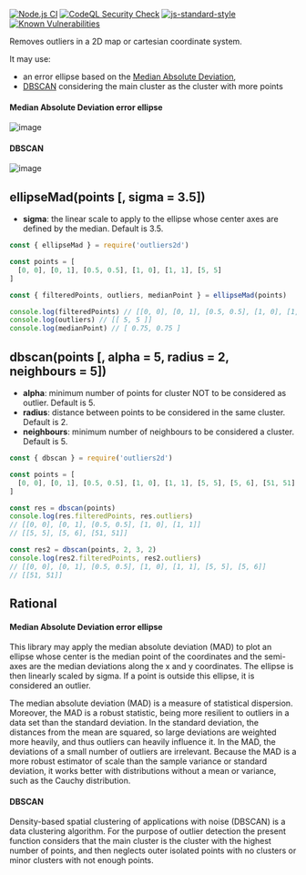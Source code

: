 [![Node.js CI](https://github.com/jfoclpf/outliers2d/actions/workflows/node.js.yml/badge.svg)](https://github.com/jfoclpf/outliers2d/actions/workflows/node.js.yml)
[![CodeQL Security Check](https://github.com/jfoclpf/outliers2d/actions/workflows/codeql.yml/badge.svg)](https://github.com/jfoclpf/outliers2d/actions/workflows/codeql.yml)
[![js-standard-style](https://img.shields.io/badge/code%20style-standard-brightgreen.svg)](https://standardjs.com/)
[![Known Vulnerabilities](https://snyk.io/test/github/jfoclpf/outliers2d/badge.svg)](https://snyk.io/test/github/jfoclpf/outliers2d)


Removes outliers in a 2D map or cartesian coordinate system.

It may use:

- an error ellipse based on the [Median Absolute Deviation](https://en.wikipedia.org/wiki/Median_absolute_deviation),
- [DBSCAN](https://en.wikipedia.org/wiki/DBSCAN) considering the main cluster as the cluster with more points

#### Median Absolute Deviation error ellipse
![image](https://user-images.githubusercontent.com/3984909/188286763-21dbf76d-3968-4618-9f8c-83a7e3cbee13.png)

#### DBSCAN
![image](https://user-images.githubusercontent.com/3984909/188984112-d0fa6ef6-a75c-4cda-8ebd-1bbc41cb233d.png)


## ellipseMad(points [, sigma = 3.5])

 - **sigma**: the linear scale to apply to the ellipse whose center axes are defined by the median. Default is 3.5.

```js
const { ellipseMad } = require('outliers2d')

const points = [
  [0, 0], [0, 1], [0.5, 0.5], [1, 0], [1, 1], [5, 5]
]

const { filteredPoints, outliers, medianPoint } = ellipseMad(points)

console.log(filteredPoints) // [[0, 0], [0, 1], [0.5, 0.5], [1, 0], [1, 1]]
console.log(outliers) // [[ 5, 5 ]]
console.log(medianPoint) // [ 0.75, 0.75 ]
```

## dbscan(points [, alpha = 5, radius = 2, neighbours = 5])

 - **alpha**: minimum number of points for cluster NOT to be considered as outlier. Default is 5.
 - **radius**: distance between points to be considered in the same cluster. Default is 2.
 - **neighbours**: minimum number of neighbours to be considered a cluster. Default is 5.

```js
const { dbscan } = require('outliers2d')

const points = [
  [0, 0], [0, 1], [0.5, 0.5], [1, 0], [1, 1], [5, 5], [5, 6], [51, 51]
]

const res = dbscan(points)
console.log(res.filteredPoints, res.outliers)
// [[0, 0], [0, 1], [0.5, 0.5], [1, 0], [1, 1]]
// [[5, 5], [5, 6], [51, 51]]

const res2 = dbscan(points, 2, 3, 2)
console.log(res2.filteredPoints, res2.outliers)
// [[0, 0], [0, 1], [0.5, 0.5], [1, 0], [1, 1], [5, 5], [5, 6]]
// [[51, 51]]
```

## Rational
#### Median Absolute Deviation error ellipse

This library may apply the median absolute deviation (MAD) to plot an ellipse whose center is the median point of the coordinates and the semi-axes are the median deviations along the x and y coordinates. The ellipse is then linearly scaled by sigma. If a point is outside this ellipse, it is considered an outlier.

The median absolute deviation (MAD) is a measure of statistical dispersion. Moreover, the MAD is a robust statistic, being more resilient to outliers in a data set than the standard deviation. In the standard deviation, the distances from the mean are squared, so large deviations are weighted more heavily, and thus outliers can heavily influence it. In the MAD, the deviations of a small number of outliers are irrelevant. Because the MAD is a more robust estimator of scale than the sample variance or standard deviation, it works better with distributions without a mean or variance, such as the Cauchy distribution.

#### DBSCAN

Density-based spatial clustering of applications with noise (DBSCAN) is a data clustering algorithm. For the purpose of outlier detection the present function considers that the main cluster is the cluster with the highest number of points, and then neglects outer isolated points with no clusters or minor clusters with not enough points.

